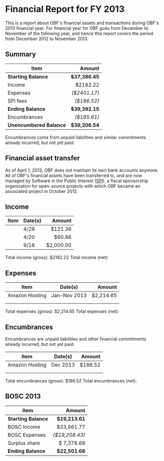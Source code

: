 # Financial Report for FY 2013

This is a report about OBF's financial assets and transactions during OBF's 2013 financial year. For financial year for OBF goes from December to November of the following year, and hence this report covers the period from December 2012 to November 2013.

## Summary

| Item                   | Amount         |
|------------------------|---------------:|
| **Starting Balance**   | **$37,386.45** |
| Income                 |   $2182.22   |
| Expenses               | _($2401.17)_ |
| SPI fees               | _($186.52)_ |
| **Ending Balance**     | **$39,392.15** |
| Encumbrances           | _($185.61)_ |
|**Unencumbered Balance**| **$39,206.54** |

Encumbrances come from unpaid liabilities and similar commitments already incurred, but not yet paid.

## Financial asset transfer

As of April 1, 2013, OBF does not maintain its own bank accounts anymore. All of OBF's financial assets have been transferred to, and are now managed by Software in the Public Interest ([SPI]), a fiscal sponsorship organization for open-source projects with which OBF became an associated project in October 2012.

## Income

| Item   | Date(s)  | Amount  |
|--------|----------|--------:|
|        |  4/29 |  $121.36 | 
|        |  4/20 |  $60.86 | 
|        |  9/18 |  $2,000.00 | 

Total income (gross): $2182.22
Total income (net):

## Expenses

| Item   | Date(s)  | Amount  |
|--------|----------|--------:|
| Amazon Hosting        | Jan-Nov 2013  | $2,214.65  |
|        |   |   |
|        |   |   |

Total expenses (gross):  $2,214.65
Total expenses (net):

## Encumbrances

Encumbrances are unpaid liabilities and other financial commitments already incurred, but not yet paid.

| Item   | Date(s)  | Amount  |
|--------|----------|--------:|
| Amazon Hosting        | Dec 2013  |   $186.52 | 
|        |   |   |
|        |   |   |

Total encumbrances (gross):  $186.52
Total encumbrances (net):

## BOSC 2013

| Item                 | Amount         |
|----------------------|---------------:|
| **Starting Balance** | **$19,213.61** |
| BOSC Income          |   $33,961.77  |
| BOSC Expenses        | _($19,208.43)_ |
| Surplus share        |   $ 7,376.68  |
| **Ending Balance**   | **$22,501.68** |

[SPI]: http://spi-inc.org
